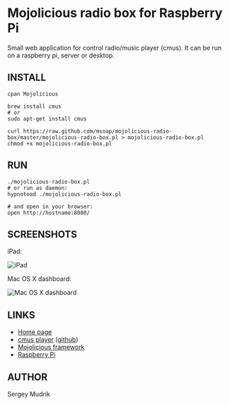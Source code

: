 Mojolicious radio box for Raspberry Pi
======================================

Small web application for control radio/music player (cmus).
It can be run on a raspberry pi, server or desktop.

INSTALL
-------

    cpan Mojolicious
    
    brew install cmus
    # or
    sudo apt-get install cmus
    
    curl https://raw.github.com/msoap/mojolicious-radio-box/master/mojolicious-radio-box.pl > mojolicious-radio-box.pl
    chmod +x mojolicious-radio-box.pl

RUN
---

    ./mojolicious-radio-box.pl
    # or run as daemon:
    hypnotoad ./mojolicious-radio-box.pl

    # and open in your browser:
    open http://hostname:8080/

SCREENSHOTS
-----------

iPad:

![iPad](http://msoap.github.io/mojolicious-radio-box/img/rpi_ipad_screenshot.png)

Mac OS X dashboard:

![Mac OS X dashboard](http://msoap.github.io/mojolicious-radio-box/img/rpi_dashboard_screenshot.png)

LINKS
-----

 * [Home page](http://msoap.github.io/mojolicious-radio-box/)
 * [cmus player](https://cmus.github.io) ([github](https://github.com/cmus/cmus))
 * [Mojolicious framework](http://mojolicio.us/)
 * [Raspberry Pi](http://www.raspberrypi.org)

AUTHOR
------
Sergey Mudrik
